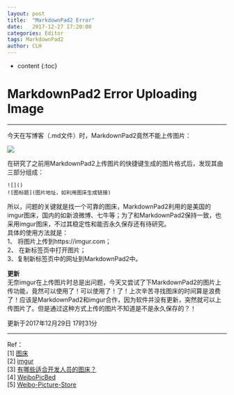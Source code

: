 ```yaml
---
layout: post
title:  "MarkdownPad2 Error"
date:   2017-12-27 17:20:00 
categories: Editor
tags: MarkdownPad2
author: CLH
---
```


* content
{:toc}

# MarkdownPad2 Error Uploading Image #
----------
今天在写博客（.md文件）时，MarkdownPad2竟然不能上传图片：    
     
![](https://i.imgur.com/p1CR8Kq.jpg)    

在研究了之前用MarkdownPad2上传图片的快捷键生成的图片格式后，发现其由三部分组成：  

	![]()
	![图标题](图片地址，如利用图床生成链接)    

所以，问题的关键就是找一个可靠的图床，MarkdownPad2利用的是美国的imgur图床，国内的如新浪微博、七牛等；为了和MarkdownPad2保持一致，也采用imgur图床，不过其稳定性和能否永久保存还有待研究。    
具体的使用方法就是：    
1、 将图片上传到https://imgur.com；    
2、 在新标签页中打开图片；    
3、复制新标签页中的网址到MarkdownPad2中。    

      
**更新**    
无奈imgur在上传图片时总是出问题，今天又尝试了下MarkdownPad2的图片上传功能，竟然可以使用了！可以使用了！了！上次辛苦寻找图床的时间算是浪费了！应该是MarkdownPad2和imgur合作，因为软件并没有更新，突然就可以上传图片了。但是通过这种方式上传的图片不知道是不是永久保存的？！    

更新于2017年12月29日 17时31分     

----------

Ref：    
[1] [图床](https://baike.baidu.com/item/%E5%9B%BE%E5%BA%8A/10721348?fr=aladdin)   
[2] [imgur](https://imgur.com)         
[3] [有哪些适合开发人员的图床？](https://www.zhihu.com/question/21349585)        
[4] [WeiboPicBed](https://github.com/suxiaogang/WeiboPicBed)     
[5] [Weibo-Picture-Store](https://github.com/Aqours/Weibo-Picture-Store)      

